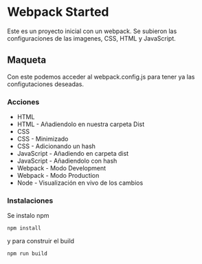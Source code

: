 # Webpack Started

Este es un proyecto inicial con un webpack. Se subieron las configuraciones de las imagenes, CSS, HTML y JavaScript.

## Maqueta
Con este podemos acceder al webpack.config.js para tener ya las configutaciones deseadas.

### Acciones
* HTML 
* HTML      - Añadiendolo en nuestra carpeta Dist
* CSS
* CSS       - Minimizado
* CSS       - Adicionando un hash
* JavaScript - Añadiendo en carpeta dist
* JavaScript - Añadiendolo con hash
* Webpack - Modo Development
* Webpack - Modo Production
* Node - Visualización en vivo de los cambios
 
### Instalaciones
Se instalo npm

`npm install`

y para construir el build 

`npm run build`

